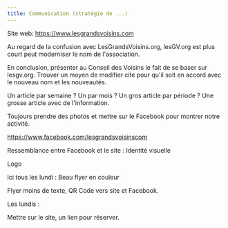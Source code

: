 ```yaml
---
title: Communication (stratégie de ...)
---
```


Site web: 
https://www.lesgrandsvoisins.com

Au regard de la confusion avec LesGrandsVoisins.org, lesGV.org est plus court peut moderniser le nom de l'association. 

En conclusion, présenter au Conseil des Voisins le fait de se baser sur lesgv.org. 
Trouver un moyen de modifier cite pour qu'il soit en accord avec le nouveau nom et les nouveautés. 

Un article par semaine ? Un par mois ? Un gros article par période ? Une grosse article avec de l'information. 

Toujours prendre des photos et mettre sur le Facebook pour montrer notre activité. 

https://www.facebook.com/lesgrandsvoisinscom

Ressemblance entre Facebook et le site : 
Identité visuelle 

Logo 

Ici tous les lundi : Beau flyer en couleur 

Flyer moins de texte, QR Code vers site et Facebook. 

Les lundis : 

Mettre sur le site, un lien pour réserver. 

